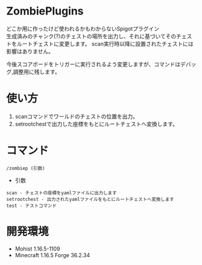 # ZombiePlugins
どこか用に作ったけど使われるかもわからないSpigotプラグイン  
生成済みのチャンク(?)のチェストの場所を出力し、それに基づいてそのチェストをルートチェストに変更します。
scan実行時以降に設置されたチェストには影響はありません。  
  
今後スコアボードをトリガーに実行されるよう変更しますが、コマンドはデバッグ,調整用に残します。
  
# 使い方
1. scanコマンドでワールドのチェストの位置を出力。
2. setrootchestで出力した座標をもとにルートチェストへ変換します。

# コマンド
```
/zombiep (引数)
```
+ 引数
```
scan - チェストの座標をyamlファイルに出力します
setrootchest - 出力されたyamlファイルをもとにルートチェストへ変換します
test - テストコマンド
```

# 開発環境  
+ Mohist 1.16.5-1109  
+ Minecraft 1.16.5 Forge 36.2.34
